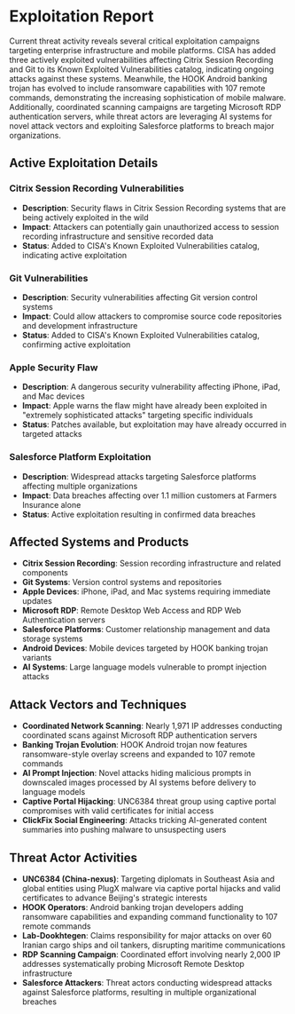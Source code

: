 # Exploitation Report

Current threat activity reveals several critical exploitation campaigns targeting enterprise infrastructure and mobile platforms. CISA has added three actively exploited vulnerabilities affecting Citrix Session Recording and Git to its Known Exploited Vulnerabilities catalog, indicating ongoing attacks against these systems. Meanwhile, the HOOK Android banking trojan has evolved to include ransomware capabilities with 107 remote commands, demonstrating the increasing sophistication of mobile malware. Additionally, coordinated scanning campaigns are targeting Microsoft RDP authentication servers, while threat actors are leveraging AI systems for novel attack vectors and exploiting Salesforce platforms to breach major organizations.

## Active Exploitation Details

### Citrix Session Recording Vulnerabilities
- **Description**: Security flaws in Citrix Session Recording systems that are being actively exploited in the wild
- **Impact**: Attackers can potentially gain unauthorized access to session recording infrastructure and sensitive recorded data
- **Status**: Added to CISA's Known Exploited Vulnerabilities catalog, indicating active exploitation

### Git Vulnerabilities
- **Description**: Security vulnerabilities affecting Git version control systems
- **Impact**: Could allow attackers to compromise source code repositories and development infrastructure
- **Status**: Added to CISA's Known Exploited Vulnerabilities catalog, confirming active exploitation

### Apple Security Flaw
- **Description**: A dangerous security vulnerability affecting iPhone, iPad, and Mac devices
- **Impact**: Apple warns the flaw might have already been exploited in "extremely sophisticated attacks" targeting specific individuals
- **Status**: Patches available, but exploitation may have already occurred in targeted attacks

### Salesforce Platform Exploitation
- **Description**: Widespread attacks targeting Salesforce platforms affecting multiple organizations
- **Impact**: Data breaches affecting over 1.1 million customers at Farmers Insurance alone
- **Status**: Active exploitation resulting in confirmed data breaches

## Affected Systems and Products

- **Citrix Session Recording**: Session recording infrastructure and related components
- **Git Systems**: Version control systems and repositories
- **Apple Devices**: iPhone, iPad, and Mac systems requiring immediate updates
- **Microsoft RDP**: Remote Desktop Web Access and RDP Web Authentication servers
- **Salesforce Platforms**: Customer relationship management and data storage systems
- **Android Devices**: Mobile devices targeted by HOOK banking trojan variants
- **AI Systems**: Large language models vulnerable to prompt injection attacks

## Attack Vectors and Techniques

- **Coordinated Network Scanning**: Nearly 1,971 IP addresses conducting coordinated scans against Microsoft RDP authentication servers
- **Banking Trojan Evolution**: HOOK Android trojan now features ransomware-style overlay screens and expanded to 107 remote commands
- **AI Prompt Injection**: Novel attacks hiding malicious prompts in downscaled images processed by AI systems before delivery to language models
- **Captive Portal Hijacking**: UNC6384 threat group using captive portal compromises with valid certificates for initial access
- **ClickFix Social Engineering**: Attacks tricking AI-generated content summaries into pushing malware to unsuspecting users

## Threat Actor Activities

- **UNC6384 (China-nexus)**: Targeting diplomats in Southeast Asia and global entities using PlugX malware via captive portal hijacks and valid certificates to advance Beijing's strategic interests
- **HOOK Operators**: Android banking trojan developers adding ransomware capabilities and expanding command functionality to 107 remote commands
- **Lab-Dookhtegen**: Claims responsibility for major attacks on over 60 Iranian cargo ships and oil tankers, disrupting maritime communications
- **RDP Scanning Campaign**: Coordinated effort involving nearly 2,000 IP addresses systematically probing Microsoft Remote Desktop infrastructure
- **Salesforce Attackers**: Threat actors conducting widespread attacks against Salesforce platforms, resulting in multiple organizational breaches